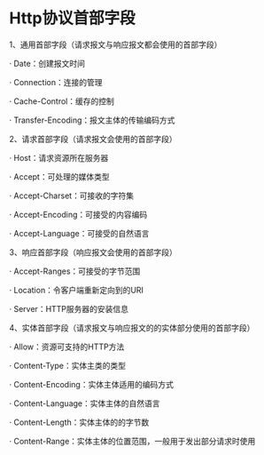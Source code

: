 # Http协议首部字段

1、通用首部字段（请求报文与响应报文都会使用的首部字段）

·     Date：创建报文时间

·     Connection：连接的管理

·     Cache-Control：缓存的控制

·     Transfer-Encoding：报文主体的传输编码方式

2、请求首部字段（请求报文会使用的首部字段）

·     Host：请求资源所在服务器

·     Accept：可处理的媒体类型

·     Accept-Charset：可接收的字符集

·     Accept-Encoding：可接受的内容编码

·     Accept-Language：可接受的自然语言

3、响应首部字段（响应报文会使用的首部字段）

·     Accept-Ranges：可接受的字节范围

·     Location：令客户端重新定向到的URI

·     Server：HTTP服务器的安装信息

4、实体首部字段（请求报文与响应报文的的实体部分使用的首部字段）

·     Allow：资源可支持的HTTP方法

·     Content-Type：实体主类的类型

·     Content-Encoding：实体主体适用的编码方式

·     Content-Language：实体主体的自然语言

·     Content-Length：实体主体的的字节数

·     Content-Range：实体主体的位置范围，一般用于发出部分请求时使用